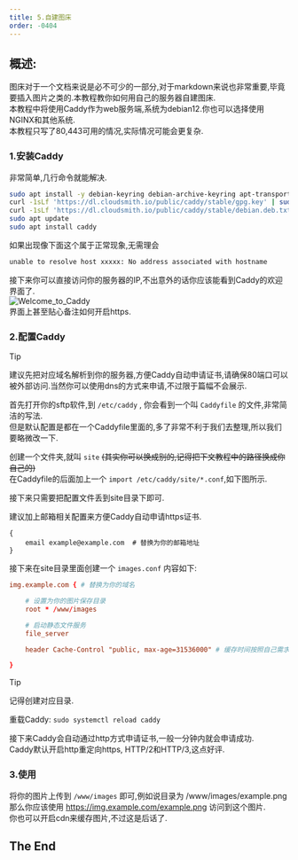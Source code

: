 ```yaml
---
title: 5.自建图床
order: -0404
---
```



## 概述:  

图床对于一个文档来说是必不可少的一部分,对于markdown来说也非常重要,毕竟要插入图片之类的.本教程教你如何用自己的服务器自建图床.  
本教程中将使用Caddy作为web服务端,系统为debian12.你也可以选择使用NGINX和其他系统.  
本教程只写了80,443可用的情况,实际情况可能会更复杂.  

### 1.安装Caddy  

非常简单,几行命令就能解决.  

```bash
sudo apt install -y debian-keyring debian-archive-keyring apt-transport-https curl
curl -1sLf 'https://dl.cloudsmith.io/public/caddy/stable/gpg.key' | sudo gpg --dearmor -o /usr/share/keyrings/caddy-stable-archive-keyring.gpg
curl -1sLf 'https://dl.cloudsmith.io/public/caddy/stable/debian.deb.txt' | sudo tee /etc/apt/sources.list.d/caddy-stable.list
sudo apt update
sudo apt install caddy
```

如果出现像下面这个属于正常现象,无需理会  

```bash
unable to resolve host xxxxx: No address associated with hostname
```

接下来你可以直接访问你的服务器的IP,不出意外的话你应该能看到Caddy的欢迎界面了.  
![Welcome_to_Caddy](https://img.yyyyt.top/docs/articles/tech/2025/5/welcome_to_caddy.png)  
界面上甚至贴心备注如何开启https.  

### 2.配置Caddy

> [!tip]
> 建议先把对应域名解析到你的服务器,方便Caddy自动申请证书,请确保80端口可以被外部访问.当然你可以使用dns的方式来申请,不过限于篇幅不会展示.

首先打开你的sftp软件,到 ``/etc/caddy`` , 你会看到一个叫 ``Caddyfile`` 的文件,非常简洁的写法.  
但是默认配置是都在一个Caddyfile里面的,多了非常不利于我们去整理,所以我们要略微改一下.  

创建一个文件夹,就叫 ``site`` ~~(其实你可以换成别的,记得把下文教程中的路径换成你自己的)~~  
在Caddyfile的后面加上一个 ``import /etc/caddy/site/*.conf``,如下图所示.  

接下来只需要把配置文件丢到site目录下即可.  

建议加上邮箱相关配置来方便Caddy自动申请https证书.  

```Caddyfile
{
    email example@example.com  # 替换为你的邮箱地址
}
```

接下来在site目录里面创建一个 ``images.conf`` 内容如下:  
```conf
img.example.com { # 替换为你的域名

	# 设置为你的图片保存目录
	root * /www/images

	# 启动静态文件服务
	file_server

	header Cache-Control "public, max-age=31536000" # 缓存时间按照自己需求设定,可以影响cdn缓存的时间

}
```

> [!tip]
> 记得创建对应目录.

重载Caddy: ``sudo systemctl reload caddy``  

接下来Caddy会自动通过http方式申请证书,一般一分钟内就会申请成功.  
Caddy默认开启http重定向https, HTTP/2和HTTP/3,这点好评.  

### 3.使用

将你的图片上传到 ``/www/images`` 即可,例如说目录为 /www/images/example.png 那么你应该使用 https://img.example.com/example.png 访问到这个图片.  
你也可以开启cdn来缓存图片,不过这是后话了.  

## The End
